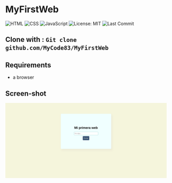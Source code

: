 # MyFirstWeb
![HTML](https://img.shields.io/badge/HTML5-E34F26?logo=html5&logoColor=white)
![CSS](https://img.shields.io/badge/CSS3-1572B6?logo=css3&logoColor=white)
![JavaScript](https://img.shields.io/badge/JavaScript-F7DF1E?logo=javascript&logoColor=black)
![License: MIT](https://img.shields.io/badge/License-MIT-green.svg)
![Last Commit](https://img.shields.io/github/last-commit/MyCode83/MyFirstWeb?logo=github)

Clone with : `Git clone github.com/MyCode83/MyFirstWeb`
---
## Requirements
- a browser
## Screen-shot
  ![Screenshot](Screenshot.png)
